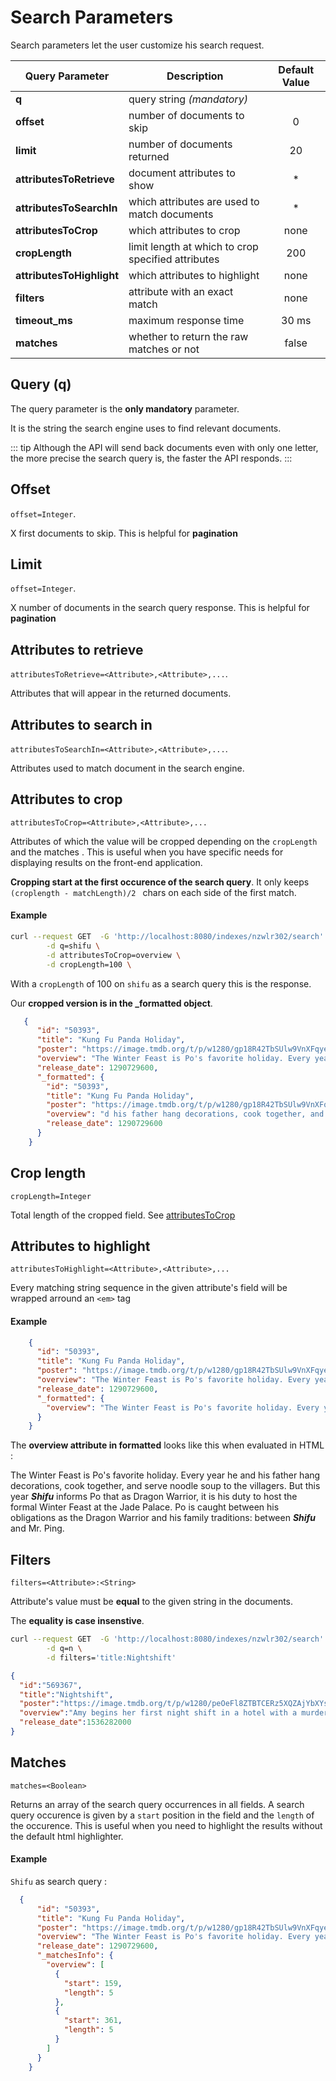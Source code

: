 # Search Parameters

Search parameters let the user customize his search request.

| Query Parameter           | Description                                        | Default Value |
|---------------------------|----------------------------------------------------|:-------------:|
| **q**                     | query string _(mandatory)_                         |               |
| **offset**                | number of documents to skip                        | 0             |
| **limit**                 | number of documents returned                       | 20            |
| **attributesToRetrieve**  | document attributes to show                        | *             |
| **attributesToSearchIn**  | which attributes are used to match documents       | *             |
| **attributesToCrop**      | which attributes to crop                           | none          |
| **cropLength**            | limit length at which to crop specified attributes | 200           |
| **attributesToHighlight** | which attributes to highlight                      | none          |
| **filters**               |  attribute with an exact match                     | none          |
| **timeout_ms**            | maximum response time                              | 30 ms         |
| **matches**               | whether to return the raw matches or not           | false         |

## Query (q)

The query parameter is the **only mandatory** parameter. 

It is the string the search engine uses to find relevant documents.  

::: tip
Although the API will send back documents even with only one letter, the more precise the search query is, the faster the API responds. 
:::

## Offset

`offset=Integer`.

X first documents to skip. This is helpful for **pagination**

## Limit

`offset=Integer`.

X number of documents in the search query response. This is helpful for **pagination**

## Attributes to retrieve

`attributesToRetrieve=<Attribute>,<Attribute>,...`.

Attributes that will appear in the returned documents.

## Attributes to search in

`attributesToSearchIn=<Attribute>,<Attribute>,...`.

Attributes used to match document in the search engine.

## Attributes to crop

`attributesToCrop=<Attribute>,<Attribute>,...`

Attributes of which the value will be cropped depending on the `cropLength` and the matches . This is useful when you have specific needs for displaying results on the front-end application.

**Cropping start at the first occurence of the search query**. It only keeps `(croplength - matchLength)/2 ` chars on each side of the first match.

#### Example 

```bash
curl --request GET  -G 'http://localhost:8080/indexes/nzwlr302/search' \
        -d q=shifu \
        -d attributesToCrop=overview \
        -d cropLength=100 \
```

With a `cropLength` of 100 on `shifu` as a search query  this is the response.

Our **cropped version is in the _formatted object**.

```json
   {
      "id": "50393",
      "title": "Kung Fu Panda Holiday",
      "poster": "https://image.tmdb.org/t/p/w1280/gp18R42TbSUlw9VnXFqyecm52lq.jpg",
      "overview": "The Winter Feast is Po's favorite holiday. Every year he and his father hang decorations, cook together, and serve noodle soup to the villagers. But this year Shifu informs Po that as Dragon Warrior, it is his duty to host the formal Winter Feast at the Jade Palace. Po is caught between his obligations as the Dragon Warrior and his family traditions: between Shifu and Mr. Ping.",
      "release_date": 1290729600,
      "_formatted": {
        "id": "50393",
        "title": "Kung Fu Panda Holiday",
        "poster": "https://image.tmdb.org/t/p/w1280/gp18R42TbSUlw9VnXFqyecm52lq.jpg",
        "overview": "d his father hang decorations, cook together, and serve noodle soup to the villagers. But this year Shifu informs Po that as Dragon Warrior, it is his duty to host the formal Winter Feast at the Jade ",
        "release_date": 1290729600
      }
    }
```

## Crop length

`cropLength=Integer`

Total length of the cropped field. See [attributesToCrop](/advanced_guides/search_parameters.md#attributes-to-crop)

## Attributes to highlight

`attributesToHighlight=<Attribute>,<Attribute>,...`

Every matching string sequence in the given attribute's field will be wrapped arround an `<em>` tag

#### Example 

```json
    {
      "id": "50393",
      "title": "Kung Fu Panda Holiday",
      "poster": "https://image.tmdb.org/t/p/w1280/gp18R42TbSUlw9VnXFqyecm52lq.jpg",
      "overview": "The Winter Feast is Po's favorite holiday. Every year he and his father hang decorations, cook together, and serve noodle soup to the villagers. But this year Shifu informs Po that as Dragon Warrior, it is his duty to host the formal Winter Feast at the Jade Palace. Po is caught between his obligations as the Dragon Warrior and his family traditions: between Shifu and Mr. Ping.",
      "release_date": 1290729600,
      "_formatted": {
        "overview": "The Winter Feast is Po's favorite holiday. Every year he and his father hang decorations, cook together, and serve noodle soup to the villagers. But this year <em>Shifu</em> informs Po that as Dragon Warrior, it is his duty to host the formal Winter Feast at the Jade Palace. Po is caught between his obligations as the Dragon Warrior and his family traditions: between <em>Shifu</em> and Mr. Ping."
      }
    }
```
The **overview attribute in formatted** looks like this when evaluated in HTML : 


The Winter Feast is Po's favorite holiday. Every year he and his father hang decorations, cook together, and serve noodle soup to the villagers. But this year <em>**Shifu**</em> informs Po that as Dragon Warrior, it is his duty to host the formal Winter Feast at the Jade Palace. Po is caught between his obligations as the Dragon Warrior and his family traditions: between <em>**Shifu**</em> and Mr. Ping.


## Filters

`filters=<Attribute>:<String>`

Attribute's value must be **equal** to the given string in the documents.

The **equality is case insenstive**.

```bash
curl --request GET  -G 'http://localhost:8080/indexes/nzwlr302/search' \
        -d q=n \
        -d filters='title:Nightshift'
```

```json
{
  "id":"569367",
  "title":"Nightshift",
  "poster":"https://image.tmdb.org/t/p/w1280/peOeFl8ZTBTCERz5XQZAjYbXYsQ.jpg",
  "overview":"Amy begins her first night shift in a hotel with a murderous past. Witnessing terrifying events and trapped within a loop, Amy must find a way to escape the flesh obsessed murderer and save residents of the hotel.",
  "release_date":1536282000
}
```

## Matches

`matches=<Boolean>`

Returns an array of the search query occurrences in all fields. A search query occurence is given by a `start` position in the field and the `length` of the occurence. This is useful when you need to highlight the results without the default html highlighter.


#### Example

`Shifu` as search query : 

```json
  {
      "id": "50393",
      "title": "Kung Fu Panda Holiday",
      "poster": "https://image.tmdb.org/t/p/w1280/gp18R42TbSUlw9VnXFqyecm52lq.jpg",
      "overview": "The Winter Feast is Po's favorite holiday. Every year he and his father hang decorations, cook together, and serve noodle soup to the villagers. But this year Shifu informs Po that as Dragon Warrior, it is his duty to host the formal Winter Feast at the Jade Palace. Po is caught between his obligations as the Dragon Warrior and his family traditions: between Shifu and Mr. Ping.",
      "release_date": 1290729600,
      "_matchesInfo": {
        "overview": [
          {
            "start": 159,
            "length": 5
          },
          {
            "start": 361,
            "length": 5
          }
        ]
      }
    }
  ```
